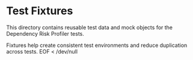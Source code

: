 # Test Fixtures

This directory contains reusable test data and mock objects for the Dependency Risk Profiler tests.

Fixtures help create consistent test environments and reduce duplication across tests.
EOF < /dev/null
